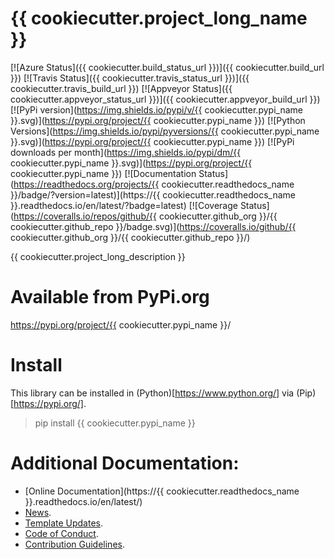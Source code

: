 # {{ cookiecutter.project_long_name }}

[![Azure Status]({{ cookiecutter.build_status_url }})]({{ cookiecutter.build_url }})
[![Travis Status]({{ cookiecutter.travis_status_url }})]({{ cookiecutter.travis_build_url }})
[![Appveyor Status]({{ cookiecutter.appveyor_status_url }})]({{ cookiecutter.appveyor_build_url }})
[![PyPi version](https://img.shields.io/pypi/v/{{ cookiecutter.pypi_name }}.svg)](https://pypi.org/project/{{ cookiecutter.pypi_name }})
[![Python Versions](https://img.shields.io/pypi/pyversions/{{ cookiecutter.pypi_name }}.svg)](https://pypi.org/project/{{ cookiecutter.pypi_name }})
[![PyPi downloads per month](https://img.shields.io/pypi/dm/{{ cookiecutter.pypi_name }}.svg)](https://pypi.org/project/{{ cookiecutter.pypi_name }})
[![Documentation Status](https://readthedocs.org/projects/{{ cookiecutter.readthedocs_name }}/badge/?version=latest)](https://{{ cookiecutter.readthedocs_name }}.readthedocs.io/en/latest/?badge=latest)
[![Coverage Status](https://coveralls.io/repos/github/{{ cookiecutter.github_org }}/{{ cookiecutter.github_repo }}/badge.svg)](https://coveralls.io/github/{{ cookiecutter.github_org }}/{{ cookiecutter.github_repo }}/)

{{ cookiecutter.project_long_description }}

# Available from PyPi.org

https://pypi.org/project/{{ cookiecutter.pypi_name }}/

# Install

This library can be installed in (Python)[https://www.python.org/] via
(Pip)[https://pypi.org/].

> pip install {{ cookiecutter.pypi_name }}

# Additional Documentation:

* [Online Documentation](https://{{ cookiecutter.readthedocs_name }}.readthedocs.io/en/latest/)
* [News](NEWS.rst).
* [Template Updates](COOKIECUTTER_UPDATES.md).
* [Code of Conduct](CODE_OF_CONDUCT.md).
* [Contribution Guidelines](CONTRIBUTING.md).
